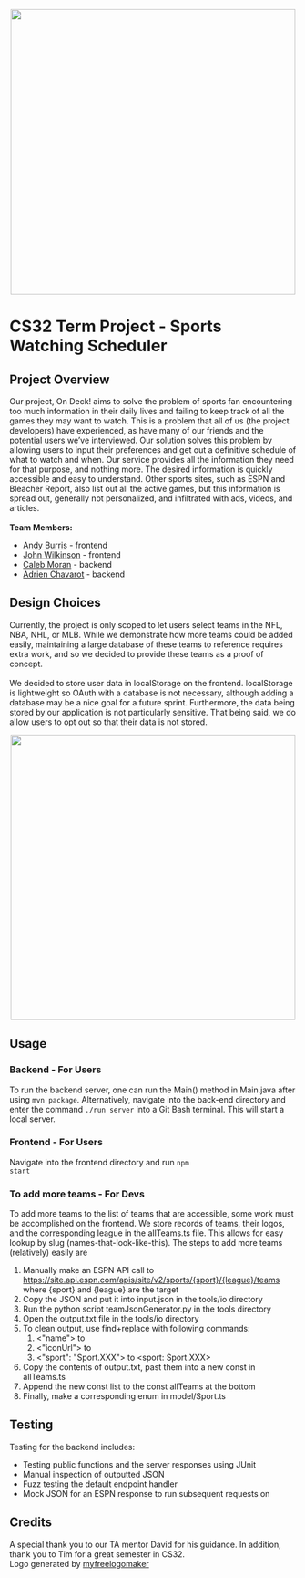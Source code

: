 <p align="center">
  <img src="https://github.com/cs0320-f2022/term-project-aburris3-achavaro-cmoran5-jwilkin7/blob/master/frontend/public/images/logo.png?raw=true" width="500">
<p>

# CS32 Term Project - Sports Watching Scheduler
## Project Overview
Our project, On Deck! aims to solve the problem of sports fan encountering too much information in their daily lives and failing to keep track of all the games they may want to watch. This is a problem that all of us (the project developers) have experienced, as have many of our friends and the potential users we’ve interviewed. Our solution solves this problem by allowing users to input their preferences and get out a definitive schedule of what to watch and when. Our service provides all the information they need for that purpose, and nothing more. The desired information is quickly accessible and easy to understand. Other sports sites, such as ESPN and Bleacher Report, also list out all the active games, but this information is spread out, generally not personalized, and infiltrated with ads, videos, and articles.
<br>
<br>
**Team Members:**
- [Andy Burris](https://github.com/andyburris) - frontend 
- [John Wilkinson](https://github.com/wilkyrlx) - frontend
- [Caleb Moran](https://github.com/cm3cm) - backend
- [Adrien Chavarot](https://github.com/chavarota) - backend

## Design Choices
Currently, the project is only scoped to let users select teams in the NFL, NBA, NHL, or MLB. While we demonstrate how more teams could be added easily, maintaining a large database of these teams to reference requires extra work, and so we decided to provide these teams as a proof of concept. 
<br>
<br>
We decided to store user data in localStorage on the frontend. localStorage is lightweight so OAuth with a database is not necessary, although adding a database may be a nice goal for a future sprint. Furthermore, the data being stored by our application is not particularly sensitive. That being said, we do allow users to opt out so that their data is not stored.

<p align="center">
  <img src="https://github.com/cs0320-f2022/term-project-aburris3-achavaro-cmoran5-jwilkin7/blob/master/frontend/public/images/demo-ss.png?raw=true" width="500">
<p>

## Usage
### Backend - For Users
To run the backend server, one can run the Main() method in Main.java after using <code>mvn package</code>. Alternatively, navigate into the back-end directory and enter the command <code>./run server</code> into a Git Bash terminal. This will start a local server.

### Frontend - For Users
Navigate into the frontend directory and run <code>npm start</code>

### To add more teams - For Devs
To add more teams to the list of teams that are accessible, some work must be accomplished on the frontend. We store records of teams, their logos, and the corresponding league in the allTeams.ts file. This allows for easy lookup by slug (names-that-look-like-this). The steps to add more teams (relatively) easily are
1. Manually make an ESPN API call to https://site.api.espn.com/apis/site/v2/sports/{sport}/{league}/teams where {sport} and {league} are the target 
2. Copy the JSON and put it into input.json in the tools/io directory
3. Run the python script teamJsonGenerator.py in the tools directory
4. Open the output.txt file in the tools/io directory
5. To clean output, use find+replace with following commands:
    1. <"name"> to <name>
    2. <"iconUrl"> to <iconUrl>
    3. <"sport": "Sport.XXX"> to <sport: Sport.XXX>
6. Copy the contents of output.txt, past them into a new const in allTeams.ts
7. Append the new const list to the const allTeams at the bottom
8. Finally, make a corresponding enum in model/Sport.ts

## Testing
Testing for the backend includes:
- Testing public functions and the server responses using JUnit
- Manual inspection of outputted JSON
- Fuzz testing the default endpoint handler
- Mock JSON for an ESPN response to run subsequent requests on

## Credits
A special thank you to our TA mentor David for his guidance. In addition, thank you to Tim for a great semester in CS32.
<br>
Logo generated by [myfreelogomaker](https://myfreelogomaker.com)
